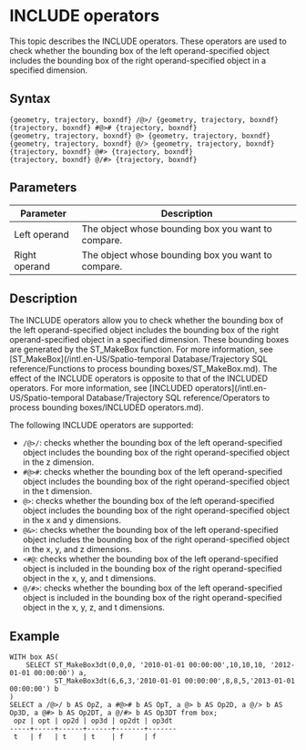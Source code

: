 # INCLUDE operators

This topic describes the INCLUDE operators. These operators are used to check whether the bounding box of the left operand-specified object includes the bounding box of the right operand-specified object in a specified dimension.

## Syntax

```
{geometry, trajectory, boxndf} /@>/ {geometry, trajectory, boxndf}
{trajectory, boxndf} #@># {trajectory, boxndf}
{geometry, trajectory, boxndf} @> {geometry, trajectory, boxndf}
{geometry, trajectory, boxndf} @/> {geometry, trajectory, boxndf}
{trajectory, boxndf} @#> {trajectory, boxndf}
{trajectory, boxndf} @/#> {trajectory, boxndf}
```

## Parameters

|Parameter|Description|
|---------|-----------|
|Left operand|The object whose bounding box you want to compare.|
|Right operand|The object whose bounding box you want to compare.|

## Description

The INCLUDE operators allow you to check whether the bounding box of the left operand-specified object includes the bounding box of the right operand-specified object in a specified dimension. These bounding boxes are generated by the ST\_MakeBox function. For more information, see [ST\_MakeBox](/intl.en-US/Spatio-temporal Database/Trajectory SQL reference/Functions to process bounding boxes/ST_MakeBox.md). The effect of the INCLUDE operators is opposite to that of the INCLUDED operators. For more information, see [INCLUDED operators](/intl.en-US/Spatio-temporal Database/Trajectory SQL reference/Operators to process bounding boxes/INCLUDED operators.md).

The following INCLUDE operators are supported:

-   `/@>/`: checks whether the bounding box of the left operand-specified object includes the bounding box of the right operand-specified object in the z dimension.
-   `#@>#`: checks whether the bounding box of the left operand-specified object includes the bounding box of the right operand-specified object in the t dimension.
-   `@>`: checks whether the bounding box of the left operand-specified object includes the bounding box of the right operand-specified object in the x and y dimensions.
-   `@&>`: checks whether the bounding box of the left operand-specified object includes the bounding box of the right operand-specified object in the x, y, and z dimensions.
-   `<#@`: checks whether the bounding box of the left operand-specified object is included in the bounding box of the right operand-specified object in the x, y, and t dimensions.
-   `@/#>`: checks whether the bounding box of the left operand-specified object is included in the bounding box of the right operand-specified object in the x, y, z, and t dimensions.

## Example

```
WITH box AS(
    SELECT ST_MakeBox3dt(0,0,0, '2010-01-01 00:00:00',10,10,10, '2012-01-01 00:00:00') a,
           ST_MakeBox3dt(6,6,3,'2010-01-01 00:00:00',8,8,5,'2013-01-01 00:00:00') b
)
SELECT a /@>/ b AS OpZ, a #@># b AS OpT, a @> b AS Op2D, a @/> b AS Op3D, a @#> b AS Op2DT, a @/#> b AS Op3DT from box;
 opz | opt | op2d | op3d | op2dt | op3dt 
-----+-----+------+------+-------+-------
 t   | f   | t    | t    | f     | f
```

